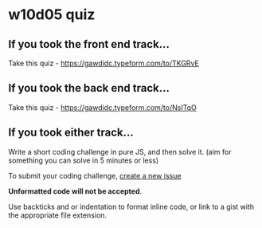 # w10d05 quiz

## If you took the front end track...

Take this quiz - https://gawdidc.typeform.com/to/TKGRvE

## If you took the back end track...

Take this quiz - https://gawdidc.typeform.com/to/NsITqO

## If you took either track...

Write a short coding challenge in pure JS, and then solve it. (aim for something you can solve in 5 minutes or less)

To submit your coding challenge, [create a new issue](https://github.com/ga-dc/milk-and-cookies/issues/new?title=w10d05%20quiz)

**Unformatted code will not be accepted**. 

Use backticks and or indentation to format inline code, or link to a gist with the appropriate file extension.
